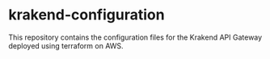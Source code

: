 # krakend-configuration
This repository contains the configuration files for the Krakend API Gateway deployed using terraform on AWS.

